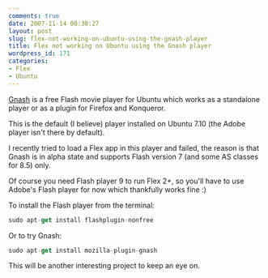 ```yaml
---
comments: true
date: 2007-11-14 00:38:27
layout: post
slug: flex-not-working-on-ubuntu-using-the-gnash-player
title: Flex not working on Ubuntu using the Gnash player
wordpress_id: 171
categories:
- Flex
- Ubuntu
---
```


[Gnash](http://packages.ubuntu.com/feisty/utils/gnash) is a free Flash movie player for Ubuntu which works as a standalone player or as a plugin for Firefox and Konqueror.

This is the default (I believe) player installed on Ubuntu 7.10 (the Adobe player isn't there by default).

I recently tried to load a Flex app in this player and failed, the reason is that Gnash is in alpha state and supports Flash version 7 (and some AS classes for 8.5) only. 

Of course you need Flash player 9 to run Flex 2+, so you'll have to use Adobe's Flash player for now which thankfully works fine :)

To install the Flash player from the terminal:

``` javascript
sudo apt-get install flashplugin-nonfree
```

Or to try Gnash:

``` javascript
sudo apt-get install mozilla-plugin-gnash
```

This will be another interesting project to keep an eye on.
